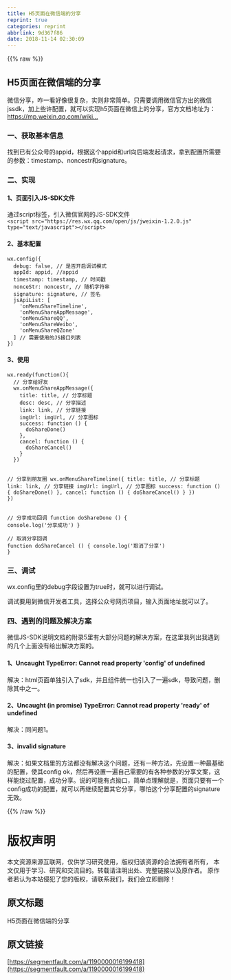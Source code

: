 ```yaml
---
title: H5页面在微信端的分享
reprint: true
categories: reprint
abbrlink: 9d367f86
date: 2018-11-14 02:30:09
---
```


{{% raw %}}
<h2>H5&#x9875;&#x9762;&#x5728;&#x5FAE;&#x4FE1;&#x7AEF;&#x7684;&#x5206;&#x4EAB;</h2><p>&#x5FAE;&#x4FE1;&#x5206;&#x4EAB;&#xFF0C;&#x548B;&#x4E00;&#x770B;&#x597D;&#x50CF;&#x5F88;&#x590D;&#x6742;&#xFF0C;&#x5B9E;&#x5219;&#x975E;&#x5E38;&#x7B80;&#x5355;&#x3002;&#x53EA;&#x9700;&#x8981;&#x8C03;&#x7528;&#x5FAE;&#x4FE1;&#x5B98;&#x65B9;&#x51FA;&#x7684;&#x5FAE;&#x4FE1;jssdk&#xFF0C;&#x52A0;&#x4E0A;&#x4E9B;&#x8BB8;&#x914D;&#x7F6E;&#xFF0C;&#x5C31;&#x53EF;&#x4EE5;&#x5B9E;&#x73B0;h5&#x9875;&#x9762;&#x5728;&#x5FAE;&#x4FE1;&#x4E0A;&#x7684;&#x5206;&#x4EAB;&#xFF0C;&#x5B98;&#x65B9;&#x6587;&#x6863;&#x5730;&#x5740;&#x4E3A;&#xFF1A;<a href="https://mp.weixin.qq.com/wiki?t=resource/res_main&amp;id=mp1421141115" rel="nofollow noreferrer">https://mp.weixin.qq.com/wiki...</a></p><h3>&#x4E00;&#x3001;&#x83B7;&#x53D6;&#x57FA;&#x672C;&#x4FE1;&#x606F;</h3><p>&#x627E;&#x5230;&#x5DF2;&#x6709;&#x516C;&#x4F17;&#x53F7;&#x7684;appid&#xFF0C;&#x6839;&#x636E;&#x8FD9;&#x4E2A;appid&#x548C;url&#x5411;&#x540E;&#x7AEF;&#x53D1;&#x8D77;&#x8BF7;&#x6C42;&#xFF0C;&#x62FF;&#x5230;&#x914D;&#x7F6E;&#x6240;&#x9700;&#x8981;&#x7684;&#x53C2;&#x6570;&#xFF1A;timestamp&#x3001;noncestr&#x548C;signature&#x3002;</p><h3>&#x4E8C;&#x3001;&#x5B9E;&#x73B0;</h3><h4>1&#x3001;&#x9875;&#x9762;&#x5F15;&#x5165;JS-SDK&#x6587;&#x4EF6;</h4><p>&#x901A;&#x8FC7;script&#x6807;&#x7B7E;&#xFF0C;&#x5F15;&#x5165;&#x5FAE;&#x4FE1;&#x5B98;&#x7F51;&#x7684;JS-SDK&#x6587;&#x4EF6;<br><code>&lt;script src=&quot;https://res.wx.qq.com/open/js/jweixin-1.2.0.js&quot; type=&quot;text/javascript&quot;&gt;&lt;/script&gt;</code></p><h4>2&#x3001;&#x57FA;&#x672C;&#x914D;&#x7F6E;</h4><pre><code>wx.config({
  debug: false, // &#x662F;&#x5426;&#x5F00;&#x542F;&#x8C03;&#x8BD5;&#x6A21;&#x5F0F;
  appId: appid, //appid
  timestamp: timestamp, // &#x65F6;&#x95F4;&#x6233;
  nonceStr: noncestr, // &#x968F;&#x673A;&#x5B57;&#x7B26;&#x4E32;
  signature: signature, // &#x7B7E;&#x540D;
  jsApiList: [
    &apos;onMenuShareTimeline&apos;,
    &apos;onMenuShareAppMessage&apos;,
    &apos;onMenuShareQQ&apos;,
    &apos;onMenuShareWeibo&apos;,
    &apos;onMenuShareQZone&apos;
  ] // &#x9700;&#x8981;&#x4F7F;&#x7528;&#x7684;JS&#x63A5;&#x53E3;&#x5217;&#x8868;
})</code></pre><h4>3&#x3001;&#x4F7F;&#x7528;</h4><pre><code>wx.ready(function(){
  // &#x5206;&#x4EAB;&#x7ED9;&#x597D;&#x53CB;
  wx.onMenuShareAppMessage({
    title: title, // &#x5206;&#x4EAB;&#x6807;&#x9898;
    desc: desc, // &#x5206;&#x4EAB;&#x63CF;&#x8FF0;
    link: link, // &#x5206;&#x4EAB;&#x94FE;&#x63A5;
    imgUrl: imgUrl, // &#x5206;&#x4EAB;&#x56FE;&#x6807;
    success: function () {
      doShareDone()
    },
    cancel: function () {
      doShareCancel()
    }
  })
  
 // &#x5206;&#x4EAB;&#x5230;&#x670B;&#x53CB;&#x5708;
  wx.onMenuShareTimeline({
    title: title, // &#x5206;&#x4EAB;&#x6807;&#x9898;
    link: link, // &#x5206;&#x4EAB;&#x94FE;&#x63A5;
    imgUrl: imgUrl, // &#x5206;&#x4EAB;&#x56FE;&#x6807;
    success: function () {
      doShareDone()
    },
    cancel: function () {
      doShareCancel()
    }
  })
})</code></pre><pre><code>// &#x5206;&#x4EAB;&#x6210;&#x529F;&#x56DE;&#x8C03;
function doShareDone () {
  console.log(&apos;&#x5206;&#x4EAB;&#x6210;&#x529F;&apos;)
}</code></pre><pre><code>// &#x53D6;&#x6D88;&#x5206;&#x4EAB;&#x56DE;&#x8C03;
function doShareCancel () {
  console.log(&apos;&#x53D6;&#x6D88;&#x4E86;&#x5206;&#x4EAB;&apos;)
}</code></pre><h3>&#x4E09;&#x3001;&#x8C03;&#x8BD5;</h3><p>wx.config&#x91CC;&#x7684;debug&#x5B57;&#x6BB5;&#x8BBE;&#x7F6E;&#x4E3A;true&#x65F6;&#xFF0C;&#x5C31;&#x53EF;&#x4EE5;&#x8FDB;&#x884C;&#x8C03;&#x8BD5;&#x3002;</p><p>&#x8C03;&#x8BD5;&#x8981;&#x7528;&#x5230;&#x5FAE;&#x4FE1;&#x5F00;&#x53D1;&#x8005;&#x5DE5;&#x5177;&#xFF0C;&#x9009;&#x62E9;&#x516C;&#x4F17;&#x53F7;&#x7F51;&#x9875;&#x9879;&#x76EE;&#xFF0C;&#x8F93;&#x5165;&#x9875;&#x9762;&#x5730;&#x5740;&#x5C31;&#x53EF;&#x4EE5;&#x4E86;&#x3002;</p><h3>&#x56DB;&#x3001;&#x9047;&#x5230;&#x7684;&#x95EE;&#x9898;&#x53CA;&#x89E3;&#x51B3;&#x65B9;&#x6848;</h3><p>&#x5FAE;&#x4FE1;JS-SDK&#x8BF4;&#x660E;&#x6587;&#x6863;&#x7684;&#x9644;&#x5F55;5&#x91CC;&#x6709;&#x5927;&#x90E8;&#x5206;&#x95EE;&#x9898;&#x7684;&#x89E3;&#x51B3;&#x65B9;&#x6848;&#xFF0C;&#x5728;&#x8FD9;&#x91CC;&#x6211;&#x5217;&#x51FA;&#x6211;&#x9047;&#x5230;&#x7684;&#x51E0;&#x4E2A;&#x4E0A;&#x9762;&#x6CA1;&#x6709;&#x7ED9;&#x51FA;&#x89E3;&#x51B3;&#x65B9;&#x6848;&#x7684;&#x3002;</p><h4>1&#x3001;Uncaught TypeError: Cannot read property &apos;config&apos; of undefined</h4><p>&#x89E3;&#x51B3;&#xFF1A;html&#x9875;&#x9762;&#x5355;&#x72EC;&#x5F15;&#x5165;&#x4E86;sdk&#xFF0C;&#x5E76;&#x4E14;&#x7EC4;&#x4EF6;&#x7EDF;&#x4E00;&#x4E5F;&#x5F15;&#x5165;&#x4E86;&#x4E00;&#x904D;sdk&#xFF0C;&#x5BFC;&#x81F4;&#x95EE;&#x9898;&#xFF0C;&#x5220;&#x9664;&#x5176;&#x4E2D;&#x4E4B;&#x4E00;&#x3002;</p><h4>2&#x3001;Uncaught (in promise) TypeError: Cannot read property &apos;ready&apos; of undefined</h4><p>&#x89E3;&#x51B3;&#xFF1A;&#x540C;&#x95EE;&#x9898;1&#x3002;</p><h4>3&#x3001;invalid signature</h4><p>&#x89E3;&#x51B3;&#xFF1A;&#x5982;&#x679C;&#x6587;&#x6863;&#x91CC;&#x7684;&#x65B9;&#x6CD5;&#x90FD;&#x6CA1;&#x6709;&#x89E3;&#x51B3;&#x8FD9;&#x4E2A;&#x95EE;&#x9898;&#xFF0C;&#x8FD8;&#x6709;&#x4E00;&#x79CD;&#x65B9;&#x6CD5;&#xFF0C;&#x5148;&#x8BBE;&#x7F6E;&#x4E00;&#x79CD;&#x6700;&#x57FA;&#x7840;&#x7684;&#x914D;&#x7F6E;&#xFF0C;&#x4F7F;&#x5176;config ok&#xFF0C;&#x7136;&#x540E;&#x518D;&#x8BBE;&#x7F6E;&#x4E00;&#x904D;&#x81EA;&#x5DF1;&#x9700;&#x8981;&#x7684;&#x6709;&#x5404;&#x79CD;&#x53C2;&#x6570;&#x7684;&#x5206;&#x4EAB;&#x6587;&#x6848;&#xFF0C;&#x8FD9;&#x6837;&#x80FD;&#x7ED5;&#x8FC7;&#x914D;&#x7F6E;&#xFF0C;&#x6210;&#x529F;&#x5206;&#x4EAB;&#x3002;&#x8BF4;&#x7684;&#x53EF;&#x80FD;&#x6709;&#x70B9;&#x62D7;&#x53E3;&#xFF0C;&#x7B80;&#x5355;&#x70B9;&#x7406;&#x89E3;&#x5C31;&#x662F;&#xFF0C;&#x9875;&#x9762;&#x53EA;&#x8981;&#x6709;&#x4E00;&#x4E2A;config&#x6210;&#x529F;&#x7684;&#x914D;&#x7F6E;&#xFF0C;&#x5C31;&#x53EF;&#x4EE5;&#x518D;&#x7EE7;&#x7EED;&#x914D;&#x7F6E;&#x5176;&#x5B83;&#x5206;&#x4EAB;&#xFF0C;&#x54EA;&#x6015;&#x8FD9;&#x4E2A;&#x5206;&#x4EAB;&#x914D;&#x7F6E;&#x7684;signature&#x65E0;&#x6548;&#x3002;</p>
{{% /raw %}}

# 版权声明
本文资源来源互联网，仅供学习研究使用，版权归该资源的合法拥有者所有，
本文仅用于学习、研究和交流目的。转载请注明出处、完整链接以及原作者。
原作者若认为本站侵犯了您的版权，请联系我们，我们会立即删除！

## 原文标题
H5页面在微信端的分享

## 原文链接
[https://segmentfault.com/a/1190000016199418](https://segmentfault.com/a/1190000016199418)

